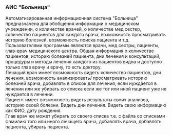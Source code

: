 <h3>АИС "Больница"</h3>
Автоматизированная информационная система "Больница" предназначена для обобщения информации о медицинском учреждении, о количестве врачей, о количестве мед сестер, количество пациентов для каждого врача, возможность просматривать историю болезней, возможность поиска пациента и т.д.<br>
Пользователями программы являются врачи, мед сестры, пациенты, глав-врач медицинского центра. 
Общая информация о количестве пациентов, историю болезней пациента, дни лечения и консультаций, процедуры и методы лечения каждого из пациентов видна и доступно только глав врачу и врачу, то есть доктору.
<br>Лечащий врач имеет возможность видеть количество пациентов, дни лечения, возможность анализировать/ просматривать историю болезней врача, добавлять в список для лечения, если нуждается в лечении или же убирать со списка если же тот или иной пациент уже не нуждается в лечении.
<br>Пациент имеет возможность видеть результаты своих анализов, историю своей болезни. Видеть дни лечения. Видеть свою информацию как ФИО, дату рождения.
<br>Глав врач же может убирать со своего списка т.е. с файла со списками фамилию того или иного лечащего врача, добавлять врача, добавлять пациента, убирать пациента. 
